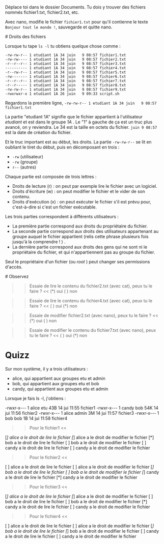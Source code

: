 Déplace toi dans le dossier Documents.
Tu dois y trouver des fichiers nommés fichier1.txt, fichier2.txt, etc.

Avec nano, modifie le fichier `fichier1.txt` pour qu'il contienne le texte `Bonjour tout le monde !`, sauvegarde et quitte nano.



# Droits des fichiers

Lorsque tu tape `ls -l` tu obtiens quelque chose comme :

    -rw-rw-r-- 1 etudiant 1A 34 juin   9 08:57 fichier1.txt
    -rw-rw---- 1 etudiant 1A 34 juin   9 08:57 fichier2.txt
    -r--r--r-- 1 etudiant 1A 34 juin   9 08:57 fichier3.txt
    ---------- 1 etudiant 1A 34 juin   9 08:57 fichier4.txt
    -r--rw-r-- 1 etudiant 1A 34 juin   9 08:57 fichier5.txt
    -rw------- 1 etudiant 1A 34 juin   9 08:57 fichier6.txt
    -r--r--r-- 1 etudiant 1A 34 juin   9 08:57 fichier7.txt
    -r--r----- 1 etudiant 1A 34 juin   9 08:57 fichier8.txt
    -rw-rw-r-- 1 etudiant 1A 34 juin   9 08:57 fichier9.txt
    -rwxrwxr-x 1 etudiant 1A 26 juin   9 09:33 script.sh

Regardons la première ligne, `-rw-rw-r-- 1 etudiant 1A 34 juin   9 08:57 fichier1.txt`

La partie "etudiant 1A" signifie que le fichier appartient à l'utilisateur *etudiant* et est dans le groupe *1A* . Le "1" à gauche de ça est un truc plus avancé, on y reviendra.
Le 34 est la taille en octets du fichier. `juin 9 08:57` est la date de création du fichier.

Et le truc important est au début, les droits.
La partie `-rw-rw-r--` se lit en oubliant le tiret du début, puis en décomposant en trois  :

* `-rw` (utilisateur)
* `-rw` (groupe)
* `r--` (autres)

Chaque partie est composée de trois lettres :

* Droits de lecture (r) : on peut par exemple lire le fichier avec un logiciel.
* Droits d'écriture (w) : on peut modifier le fichier et le vider de son contenu.
* Droits d'exécution (x) : on peut exécuter le fichier s'il est prévu pour, c'est-à-dire si c'est un fichier exécutable.

Les trois parties correspondent à différents utilisateurs :

* La première partie correspond aux droits du propriétaire du fichier.
* La seconde partie correspond aux droits des utilisateurs appartenant au groupe auquel le fichier appartient (relis cette phrase plusieurs fois jusqu'à la comprendre ! ) .
* La dernière partie correspond aux droits des gens qui ne sont ni le propriétaire du fichier, et qui n'appartiennent pas au groupe du fichier.


Seul le propriétaire  d'un fichier (ou *root* ) peut changer ses permissions d'accès.


# Observez

>> Essaie de lire le contenu du fichier2.txt (avec cat), peux tu le faire ? <<
(*) oui
( ) non

>> Essaie de lire le contenu du fichier4.txt (avec cat), peux tu le faire ? <<
( ) oui
(*) non


>> Essaie de modifier fichier2.txt (avec nano), peux tu le faire ? <<
(*) oui
( ) non


>> Essaie de modifier le contenu du fichier7.txt (avec nano), peux tu le faire ? <<
( ) oui
(*) non



# Quizz

Sur mon système, il y a trois utilisateurs :

* alice, qui appartient aux groupes etu et admin
* bob, qui appartient aux groupes etu et bob
* candy, qui appartient aux groupes etu et admin


Lorsque je fais ls -l, j'obtiens :

  -rwxr-x---    1 alice etu   43B 14 jui 11:55 fichier1
  -rwxr-x---    1 candy bob   54K 14 jui 11:56 fichier2
  -rwxr-x---    1 alice admin 3M  14 jui 11:57 fichier3
  -rwxr-x---    1 bob bob     1B  14 jui 11:58 fichier4



>> Pour le fichier1 <<

[*] alice a le droit de lire le fichier
[*] alice a le droit de modifier le fichier
[*] bob a le droit de lire le fichier
[ ] bob a le droit de modifier le fichier
[ ] candy a le droit de lire le fichier
[ ] candy a le droit de modifier le fichier


>> Pour le fichier2 <<

[ ] alice a le droit de lire le fichier
[ ] alice a le droit de modifier le fichier
[*] bob a le droit de lire le fichier
[ ] bob a le droit de modifier le fichier
[*] candy a le droit de lire le fichier
[*] candy a le droit de modifier le fichier


>> Pour le fichier3 <<

[*] alice a le droit de lire le fichier
[*] alice a le droit de modifier le fichier
[ ] bob a le droit de lire le fichier
[ ] bob a le droit de modifier le fichier
[*] candy a le droit de lire le fichier
[ ] candy a le droit de modifier le fichier


>> Pour le fichier4 <<

[ ] alice a le droit de lire le fichier
[ ] alice a le droit de modifier le fichier
[*] bob a le droit de lire le fichier
[*] bob a le droit de modifier le fichier
[ ] candy a le droit de lire le fichier
[ ] candy a le droit de modifier le fichier
